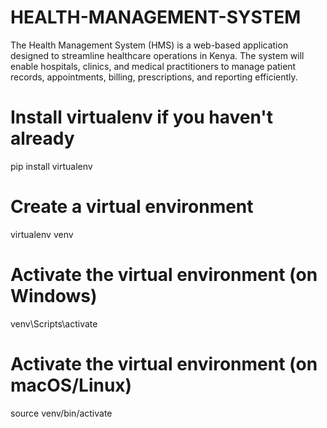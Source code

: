 # HEALTH-MANAGEMENT-SYSTEM
The Health Management System (HMS) is a web-based application designed to streamline healthcare operations in Kenya. The system will enable hospitals, clinics, and medical practitioners to manage patient records, appointments, billing, prescriptions, and reporting efficiently.


# Install virtualenv if you haven't already
pip install virtualenv

# Create a virtual environment
virtualenv venv

# Activate the virtual environment (on Windows)
venv\Scripts\activate

# Activate the virtual environment (on macOS/Linux)
source venv/bin/activate
